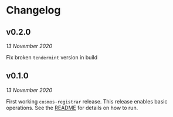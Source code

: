 # Changelog

## v0.2.0

*13 November 2020*

Fix broken `tendermint` version in build

## v0.1.0

*13 November 2020*

First working `cosmos-registrar` release. This release enables basic operations. See the [README](./README.md) for details on how to run.